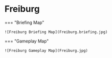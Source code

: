 # Freiburg

=== "Briefing Map"

    ![Freiburg Briefing Map](Freiburg.briefing.jpg)

=== "Gameplay Map"

    ![Freiburg Gameplay Map](Freiburg.jpg)
